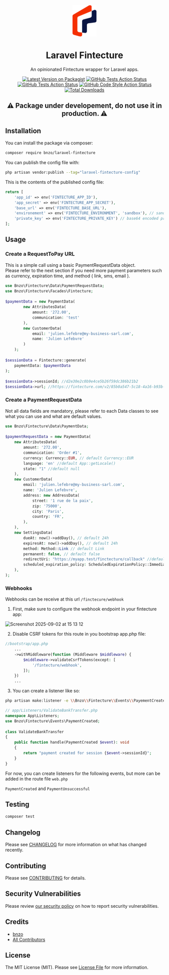 
<p align="center"><img src="/art/logo.png" height="100" alt="Laravel Telemaque"></p>

<div align="center">


# Laravel Fintecture
An opinionated Fintecture wrapper for Laravel apps.

[![Latest Version on Packagist](https://img.shields.io/packagist/v/bnzo/laravel-fintecture.svg?style=flat-square)](https://packagist.org/packages/bnzo/laravel-fintecture)
[![GitHub Tests Action Status](https://img.shields.io/github/actions/workflow/status/bnzo/laravel-fintecture/tests.yml?branch=main&label=tests&style=flat-square)](https://github.com/bnzo/laravel-fintecture/actions/workflows/tests.yml)
[![GitHub Tests Action Status](https://img.shields.io/github/actions/workflow/status/bnzo/laravel-fintecture/static-analysis.yml?branch=main&label=static-analysis&style=flat-square)](https://github.com/bnzo/laravel-fintecture/actions/workflows/static-analysis.yml)
[![GitHub Code Style Action Status](https://img.shields.io/github/actions/workflow/status/bnzo/laravel-fintecture/coding-standards.yml?branch=main&label=coding%20standards&style=flat-square)](https://github.com/bnzo/laravel-fintecture/actions/workflows/coding-standards.yml)
[![Total Downloads](https://img.shields.io/packagist/dt/bnzo/laravel-fintecture.svg?style=flat-square)](https://packagist.org/packages/bnzo/laravel-fintecture)

## ⚠️ Package under developement, do not use it in production. ⚠️
</div>



## Installation

You can install the package via composer:

```bash
composer require bnzo/laravel-fintecture
```

You can publish the config file with:

```bash
php artisan vendor:publish --tag="laravel-fintecture-config"
```

This is the contents of the published config file:

```php
return [
    'app_id' => env('FINTECTURE_APP_ID'),
    'app_secret' => env('FINTECTURE_APP_SECRET'),
    'base_url' => env('FINTECTURE_BASE_URL'),
    'environement' => env('FINTECTURE_ENVIRONMENT', 'sandbox'), // sandbox or production
    'private_key' => env('FINTECTURE_PRIVATE_KEY') // base64 encoded private key
];
```

## Usage

### Create a RequestToPay URL

This is a simple call using a basic PaymentRequestData object.\
Please refer to the next section if you need more payment parameters such as currency, expiration time, and method ( link, sms, email ).

```php
use Bnzo\Fintecture\Data\PaymentRequestData;
use Bnzo\Fintecture\Facades\Fintecture;

$paymentData = new PaymentData(
        new AttributesData(
            amount: '272.00',
            communication: 'test'
        ),
        new CustomerData(
            email: 'julien.lefebre@my-business-sarl.com',
            name: 'Julien Lefebvre'
        )
    );

$sessionData = Fintecture::generate(
    paymentData: $paymentData
);

$sessionData->sessionId; //d2e30e2c0b9e4ce5b26f59dc386b21b2
$sessionData->url; //https://fintecture.com/v2/85b0a547-5c18-4a16-b93b-2a4f5f03127d
```

### Create a PaymentRequestData

Not all data fields are mandatory, please refer to each Data classes to see what you can use and what are default values.

```php
use Bnzo\Fintecture\Data\PaymentData;

$paymentRequestData = new PaymentData(
    new AttributesData(
        amount: '272.00',
        communication: 'Order #1',
        currency: Currency::EUR, // default Currency::EUR
        language: 'en' //default App::getLocale()
        state: "1" //default null
    ),
    new CustomerData(
        email: 'julien.lefebre@my-business-sarl.com',
        name: 'Julien Lefebvre',
        address: new AddressData(
            street: '1 rue de la paix',
            zip: '75000',
            city: 'Paris',
            country: 'FR',
        ),
    ),
    new SettingsData(
        dueAt: now()->addDay(), // default 24h
        expiresAt: now()->addDay(), // default 24h
        method: Method::Link // default Link
        permanent: false, // default false
        redirectUri: "https://myapp.test/finctecture/callback" //default null
        scheduled_expiration_policy: ScheduledExpirationPolicy::Immediate, // default Immediate
    ),
);
```

### Webhooks
Webhooks can be receive at this url `/finctecure/webhook`

1. First, make sure to configure the webhook endpoint in your fintecture app:
   
<img width="777" height="280" alt="Screenshot 2025-09-02 at 15 13 12" src="https://github.com/user-attachments/assets/f06a936b-a5ca-428b-a8b8-baa108e4be8a" />

2. Disable CSRF tokens for this route in you bootstrap app.php file:

```php
//bootstrap/app.php
    ...
    ->withMiddleware(function (Middleware $middleware) {
        $middleware->validateCsrfTokens(except: [
            '/fintecture/webhook',
        ]);
    })
    ...
```

3. You can create a listener like so:

```bash
php artisan make:listener -e \\Bnzo\\Fintecture\\Events\\PayementCreated
```

```php
// app/Listeners/ValidateBankTransfer.php
namespace App\Listeners;
use Bnzo\Fintecture\Events\PaymentCreated;

class ValidateBankTransfer
{
    public function handle(PaymentCreated $event): void
    {
        return "payment created for session {$event->sessionId}";
    }
}
```

For now, you can create listeners for the following events, but more can be added in the route file `web.php`

`PaymentCreated` and `PaymentUnsuccessful`


## Testing

```bash
composer test
```

## Changelog

Please see [CHANGELOG](CHANGELOG.md) for more information on what has changed recently.

## Contributing

Please see [CONTRIBUTING](CONTRIBUTING.md) for details.

## Security Vulnerabilities

Please review [our security policy](../../security/policy) on how to report security vulnerabilities.

## Credits

- [bnzo](https://github.com/17174973+bnzo)
- [All Contributors](../../contributors)

## License

The MIT License (MIT). Please see [License File](LICENSE.md) for more information.
